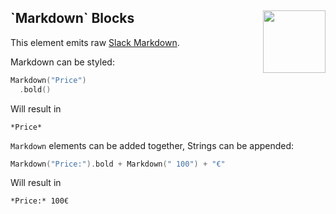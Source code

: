 <h2>`Markdown` Blocks
  <img src="https://zeezide.com/img/blocksui/SwiftBlocksUIIcon256.png"
       align="right" width="100" height="100" />
</h2>

This element emits
raw [Slack Markdown](https://api.slack.com/reference/surfaces/formatting#basics).

Markdown can be styled:

```swift
Markdown("Price")
  .bold()
```
Will result in
```
*Price*
```

`Markdown` elements can be added together, Strings can be appended:
```swift
Markdown("Price:").bold + Markdown(" 100") + "€"
```
Will result in
```
*Price:* 100€
```
